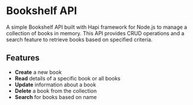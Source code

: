 # Bookshelf API

A simple Bookshelf API built with Hapi framework for Node.js to manage a collection of books in memory. This API provides CRUD operations and a search feature to retrieve books based on specified criteria.

## Features

- **Create** a new book
- **Read** details of a specific book or all books
- **Update** information about a book
- **Delete** a book from the collection
- **Search** for books based on name
